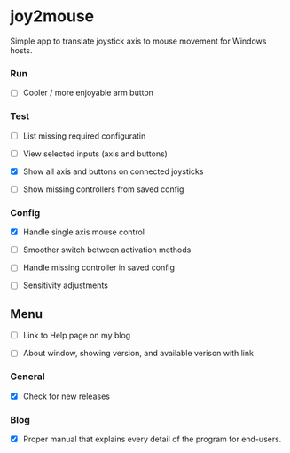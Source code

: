 # joy2mouse
Simple app to translate joystick axis to mouse movement for Windows hosts.

### Run
- [ ] Cooler / more enjoyable arm button

### Test
- [ ] List missing required configuratin
- [ ] View selected inputs (axis and buttons)
- [X] Show all axis and buttons on connected joysticks
- [ ] Show missing controllers from saved config


### Config
- [x] Handle single axis mouse control
- [ ] Smoother switch between activation methods
- [ ] Handle missing controller in saved config
- [ ] Sensitivity adjustments


## Menu
- [ ] Link to Help page on my blog
- [ ] About window, showing version, and available verison with link


### General
- [X] Check for new releases


### Blog
- [X] Proper manual that explains every detail of the program for end-users.




